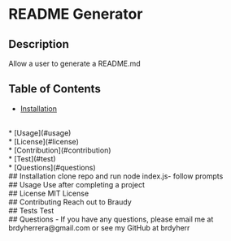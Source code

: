 # README Generator

## Description
Allow a user to generate a README.md
<br/>
## Table of Contents
* [Installation](#installation)
<br/>
* [Usage](#usage)
<br/>
* [License](#license)
<br/>
* [Contribution](#contribution)
<br/>
* [Test](#test)
<br/>
* [Questions](#questions)
<br/>
## Installation 
  clone repo and run node index.js- follow prompts
<br/>
## Usage
  Use after completing a project
<br/>
## License
  MIT License
<br/>
## Contributing
  Reach out to Braudy
<br/>
## Tests
  Test
<br/>
## Questions
  - If you have any questions, please email me at brdyherrera@gmail.com or see my GitHub at brdyherr<br/>
